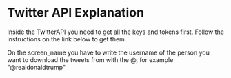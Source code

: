 # Twitter API Explanation

Inside the TwitterAPI you need to get all the keys and tokens first. Follow the instructions on the link below to get them.

On the screen_name you have to write the username of the person you want to download the tweets from with the @, for example "@realdonaldtrump"
